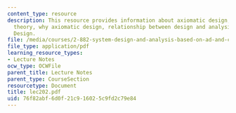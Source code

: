 ```yaml
---
content_type: resource
description: This resource provides information about axiomatic design, complexity
  theory, why axiomatic design, relationship between design and analysis, and axiomatic
  Design.
file: /media/courses/2-882-system-design-and-analysis-based-on-ad-and-complexity-theories-spring-2005/76f82abf6d0f21c916025c9fd2c79e84_lec202.pdf
file_type: application/pdf
learning_resource_types:
- Lecture Notes
ocw_type: OCWFile
parent_title: Lecture Notes
parent_type: CourseSection
resourcetype: Document
title: lec202.pdf
uid: 76f82abf-6d0f-21c9-1602-5c9fd2c79e84
---
```

